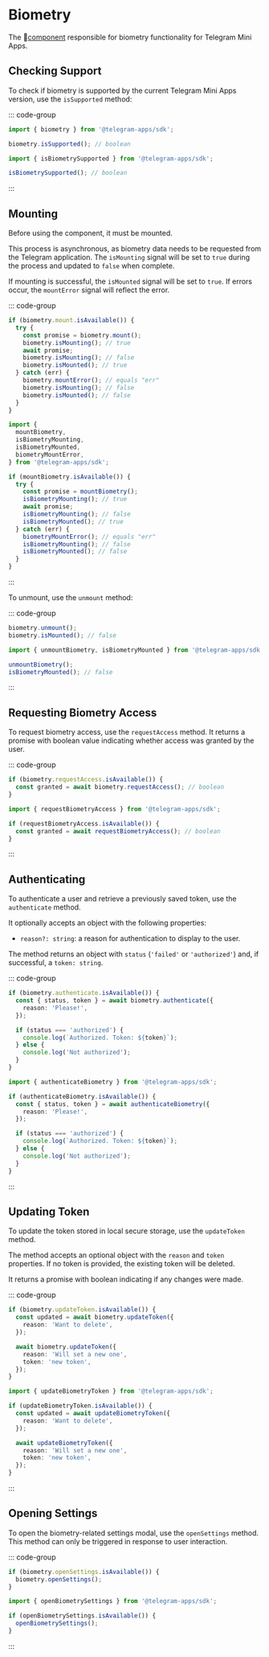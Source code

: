 # Biometry

The 💠[component](../scopes.md) responsible for biometry functionality for Telegram Mini Apps.

## Checking Support

To check if biometry is supported by the current Telegram Mini Apps version, use the `isSupported`
method:

::: code-group

```ts [Variable]
import { biometry } from '@telegram-apps/sdk';

biometry.isSupported(); // boolean
```

```ts [Functions]
import { isBiometrySupported } from '@telegram-apps/sdk';

isBiometrySupported(); // boolean
```

:::

## Mounting

Before using the component, it must be mounted.

This process is asynchronous, as biometry data needs to be requested from the Telegram application.
The `isMounting` signal will be set to `true` during the process and updated to `false` when
complete.

If mounting is successful, the `isMounted` signal will be set to `true`. If errors occur,
the `mountError` signal will reflect the error.

::: code-group

```ts [Variable]
if (biometry.mount.isAvailable()) {
  try {
    const promise = biometry.mount();
    biometry.isMounting(); // true
    await promise;
    biometry.isMounting(); // false
    biometry.isMounted(); // true
  } catch (err) {
    biometry.mountError(); // equals "err"
    biometry.isMounting(); // false
    biometry.isMounted(); // false
  }
}
```

```ts [Functions]
import {
  mountBiometry,
  isBiometryMounting,
  isBiometryMounted,
  biometryMountError,
} from '@telegram-apps/sdk';

if (mountBiometry.isAvailable()) {
  try {
    const promise = mountBiometry();
    isBiometryMounting(); // true
    await promise;
    isBiometryMounting(); // false
    isBiometryMounted(); // true
  } catch (err) {
    biometryMountError(); // equals "err"
    isBiometryMounting(); // false
    isBiometryMounted(); // false
  }
}
```

:::

To unmount, use the `unmount` method:

::: code-group

```ts [Variable]
biometry.unmount();
biometry.isMounted(); // false
```

```ts [Functions]
import { unmountBiometry, isBiometryMounted } from '@telegram-apps/sdk';

unmountBiometry();
isBiometryMounted(); // false
```

:::

## Requesting Biometry Access

To request biometry access, use the `requestAccess` method. It returns a promise with boolean
value indicating whether access was granted by the user.

::: code-group

```ts [Variable]
if (biometry.requestAccess.isAvailable()) {
  const granted = await biometry.requestAccess(); // boolean
}
```

```ts [Functions]
import { requestBiometryAccess } from '@telegram-apps/sdk';

if (requestBiometryAccess.isAvailable()) {
  const granted = await requestBiometryAccess(); // boolean
}
```

:::

## Authenticating

To authenticate a user and retrieve a previously saved token, use the `authenticate` method.

It optionally accepts an object with the following properties:

- `reason?: string`: a reason for authentication to display to the user.

The method returns an object with `status` (`'failed'` or `'authorized'`) and, if successful,
a `token: string`.

::: code-group

```ts [Variable]
if (biometry.authenticate.isAvailable()) {
  const { status, token } = await biometry.authenticate({
    reason: 'Please!',
  });

  if (status === 'authorized') {
    console.log(`Authorized. Token: ${token}`);
  } else {
    console.log('Not authorized');
  }
}
```

```ts [Functions]
import { authenticateBiometry } from '@telegram-apps/sdk';

if (authenticateBiometry.isAvailable()) {
  const { status, token } = await authenticateBiometry({
    reason: 'Please!',
  });

  if (status === 'authorized') {
    console.log(`Authorized. Token: ${token}`);
  } else {
    console.log('Not authorized');
  }
}
```

:::

## Updating Token

To update the token stored in local secure storage, use the `updateToken` method.

The method accepts an optional object with the `reason` and `token` properties. If no token is
provided, the existing token will be deleted.

It returns a promise with boolean indicating if any changes were made.

::: code-group

```ts [Variable]
if (biometry.updateToken.isAvailable()) {
  const updated = await biometry.updateToken({
    reason: 'Want to delete',
  });

  await biometry.updateToken({
    reason: 'Will set a new one',
    token: 'new token',
  });
}
```

```ts [Functions]
import { updateBiometryToken } from '@telegram-apps/sdk';

if (updateBiometryToken.isAvailable()) {
  const updated = await updateBiometryToken({
    reason: 'Want to delete',
  });

  await updateBiometryToken({
    reason: 'Will set a new one',
    token: 'new token',
  });
}
```

:::

## Opening Settings

To open the biometry-related settings modal, use the `openSettings` method. This method can only be
triggered in response to user interaction.

::: code-group

```ts [Variable]
if (biometry.openSettings.isAvailable()) {
  biometry.openSettings();
}
```

```ts [Functions]
import { openBiometrySettings } from '@telegram-apps/sdk';

if (openBiometrySettings.isAvailable()) {
  openBiometrySettings();
}
```

:::
